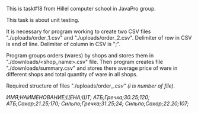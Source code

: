 This is task#18 from Hillel computer school in JavaPro group.

This task is about unit testing.

It is necessary for program working to create two CSV files
"./uploads/order_1.csv" and "./uploads/order_2.csv". Delimiter of row in CSV
is end of line. Delimiter of column in CSV is ";".

Program groups orders (wares) by shops and stores them in
"./downloads/<shop_name>.csv" file. Then program creates file
"./downloads/summary.csv" and stores there average price of ware in different
shops and total quantity of ware in all shops.

Required structure of files "./uploads/order_<i>.csv" (i is number of file).

ИМЯ;НАИМЕНОВАНИЕ;ЦЕНА;ШТ;
АТБ;Гречка;30.25;120;
АТБ;Сахар;21.25;170;
Сильпо;Гречка;31.25;24;
Сильпо;Сахар;22.20;107;